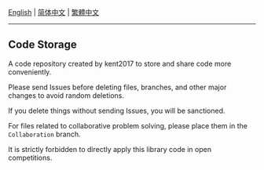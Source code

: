 [English](/README.md) | [简体中文](/README/zh-cn/README.md) | [繁體中文](/README/zh-tw/README.md)

---

## Code Storage

A code repository created by kent2017 to store and share code more conveniently.

Please send Issues before deleting files, branches, and other major changes to avoid random deletions.

If you delete things without sending Issues, you will be sanctioned.

For files related to collaborative problem solving, please place them in the `Collaboration` branch.

It is strictly forbidden to directly apply this library code in open competitions.
